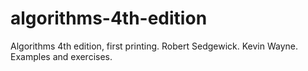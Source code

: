 # algorithms-4th-edition
Algorithms 4th edition, first printing. Robert Sedgewick. Kevin Wayne. Examples and exercises.
